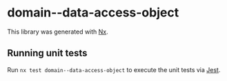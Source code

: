 # domain--data-access-object

This library was generated with [Nx](https://nx.dev).

## Running unit tests

Run `nx test domain--data-access-object` to execute the unit tests via [Jest](https://jestjs.io).
